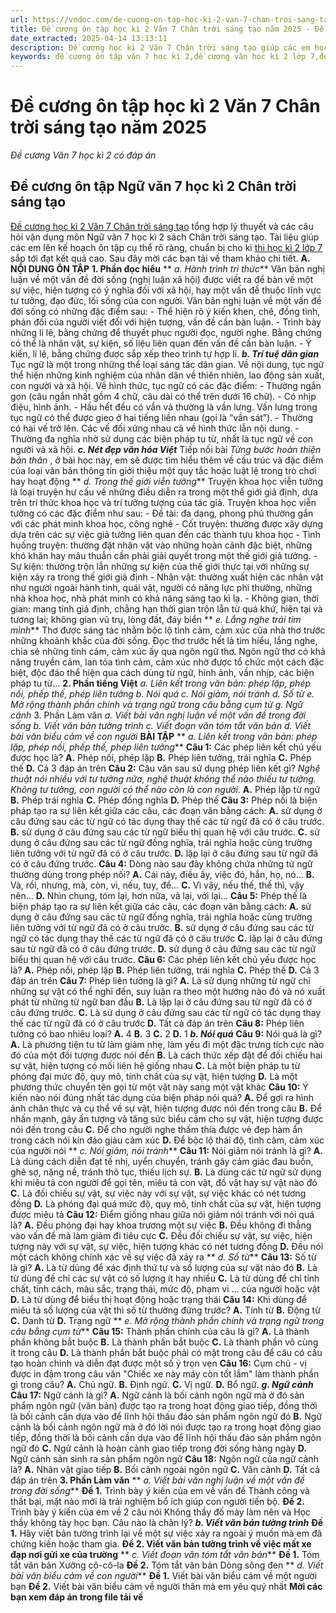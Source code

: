 ```yaml
---
url: https://vndoc.com/de-cuong-on-tap-hoc-ki-2-van-7-chan-troi-sang-tao-319720
title: Đề cương ôn tập học kì 2 Văn 7 Chân trời sáng tạo năm 2025 - Đề cương Văn 7 học kì 2 có đáp án - VnDoc.com
date_extracted: 2025-04-14 13:13:11
description: Đề cương học kì 2 Văn 7 Chân trời sáng tạo giúp các em học sinh ôn tập hiệu quả chuẩn bị cho kì thi học kì 2 sắp tới đạt kết quả cao.
keywords: đề cương ôn tập văn 7 học kì 2,đề cương văn học kì 2 lớp 7,đề cương học kì 2 văn 7 Chân trời sáng tạo,đề cương ôn tập học kì 2 văn 7 ctst,đề cương ôn thi học kì 2 văn 7,đề thi học kì 2 lớp 7,đề cương văn lớp 7 học kì 2,đề thi cuối học kì 2 văn 7,đề thi cuối kì 2 văn 7 ctst,đề thi cuối học kì 2 lớp 7 môn văn,đề thi cuối kì 2 văn 7
---
```


# Đề cương ôn tập học kì 2 Văn 7 Chân trời sáng tạo năm 2025
 _Đề cương Văn 7 học kì 2 có đáp án_
## **Đề cương ôn tập Ngữ văn 7 học kì 2 Chân trời sáng tạo**
[Đề cương học kì 2 Văn 7 Chân trời sáng tạo](<https://vndoc.com/de-cuong-on-tap-hoc-ki-2-van-7-chan-troi-sang-tao-319720>) tổng hợp lý thuyết và các câu hỏi vận dụng môn Ngữ văn 7 học kì 2  sách Chân trời sáng tạo. Tài liệu giúp các em lên kế hoạch ôn tập cụ thể rõ ràng, chuẩn bị cho kì [thi học kì 2 lớp 7](<https://vndoc.com/de-thi-hoc-ki-2-lop7>) sắp tới đạt kết quả cao. Sau đây mời các bạn tải về tham khảo chi tiết.
**A. NỘI DUNG ÔN TẬP**
**1\. Phần đọc hiểu**
** _a. Hành trình tri thức_**
Văn bản nghị luận về một vấn đề đời sống \(nghị luận xã hội\) được viết ra để bàn về một sự việc, hiện tượng có ý nghĩa đối với xã hội, hay một vấn đề thuộc lĩnh vực tư tưởng, đạo đức, lối sống của con người.
Văn bản nghị luận về một vấn đề đời sống có những đặc điểm sau:
\- Thể hiện rõ ý kiến khen, chê, đồng tình, phản đối của người viết đối với hiện tượng, vấn đề cần bàn luận.
\- Trình bày những lí lẽ, bằng chứng để thuyết phục người đọc, người nghe. Bằng chứng có thể là nhân vật, sự kiện, số liệu liên quan đến vấn đề cần bàn luận.
\- Ý kiến, lí lẽ, bằng chứng được sắp xếp theo trình tự hợp lí.
**_b. Trí tuệ dân gian_**
Tục ngữ là một trong những thể loại sáng tác dân gian. Về nội dung, tục ngữ thể hiện những kinh nghiệm của nhân dân về thiên nhiên, lao động sản xuất, con người và xã hội. Về hình thức, tục ngữ có các đặc điểm:
\- Thường ngắn gọn \(câu ngắn nhất gồm 4 chữ, câu dài có thể trên dưới 16 chữ\).
\- Có nhịp điệu, hình ảnh.
\- Hầu hết đều có vần và thường là vần lưng. Vần lưng trong tục ngữ có thể được gieo ở hai tiếng liền nhau \(gọi là “vần sát”\).
\- Thường có hai vế trở lên. Các vế đối xứng nhau cả về hình thức lẫn nội dung.
\- Thường đa nghĩa nhờ sử dụng các biện pháp tu từ, nhất là tục ngữ về con người và xã hội.
**_c. Nét đẹp văn hóa Việt_**
Tiếp nối bài _Từng bước hoàn thiện bản thân_ , ở bài học này, em sẽ được tìm hiểu thêm về cấu trúc và đặc điểm của loại văn bản thông tin giới thiệu một quy tắc hoặc luật lệ trong trò chơi hay hoạt động
** _d. Trong thế giới viễn tưởng_**
Truyện khoa học viễn tưởng là loại truyện hư cấu về những điều diễn ra trong một thế giới giả định, dựa trên tri thức khoa học và trí tưởng tượng của tác giả. Truyện khoa học viễn tưởng có các đặc điểm như sau:
\- Đề tài: đa dạng, phong phú thường gắn với các phát minh khoa học, công nghê
\- Cốt truyện: thường được xây dựng dựa trên các sự việc giả tưởng liên quan đến các thành tựu khoa học
\- Tình huống truyện: thường đặt nhân vật vào những hoàn cảnh đặc biệt, những khó khăn hay mâu thuẫn cần phải giải quyết trong một thế giới giả tưởng.
\- Sự kiện: thường trộn lẫn những sự kiện của thế giới thực tại với những sự kiện xảy ra trong thế giới giả định
\- Nhân vật: thường xuất hiện các nhân vật như người ngoài hành tinh, quái vật, người có năng lực phi thường, những nhà khoa học, nhà phát minh có khả năng sáng tạo kì lạ.
\- Không gian, thời gian: mang tính giả định, chẳng hạn thời gian trộn lẫn từ quá khứ, hiện tại và tương lai; không gian vũ trụ, lòng đất, đáy biển
** _e. Lắng nghe trái tim mình_**
Thơ được sáng tác nhằm bộc lộ tình cảm, cảm xúc của nhà thơ trước những khoảnh khắc của đời sống. Đọc thơ trước hết là tìm hiểu, lắng nghe, chia sẻ những tình cảm, cảm xúc ấy qua ngôn ngữ thơ.
Ngôn ngữ thơ có khả năng truyền cảm, lan tỏa tình cảm, cảm xúc nhờ được tổ chức một cách đặc biệt, độc đáo thể hiện qua cách dùng từ ngữ, hình ảnh, vần nhịp, các biện pháp tu từ…
**2\. Phần tiếng Việt**
 _a. Liên kết trong văn bản: phép lặp, phép nối, phếp thế, phép liên tưởng_
 _b. Nói quá_
 _c. Nói giảm, nói tránh_
 _d. Số từ_
 _e. Mở rộng thành phần chính và trạng ngữ trong câu bằng cụm từ_
 _g. Ngữ cảnh_
3\. Phần Làm văn
 _a. Viết bài văn nghị luận về một vấn đề trong đời sống_
 _b. Viết văn bản tường trình_
 _c. Viết đoạn văn tóm tắt văn bản_ _d. Viết bài văn biểu cảm về con người_
**BÀI TẬP**
** _a. Liên kết trong văn bản: phép lặp, phép nối, phếp thế, phép liên tưởng_**
**Câu 1:** Các phép liên kết chủ yếu được học là?
**A.** Phép nối, phép lặp
**B.** Phép liên tưởng, trái nghĩa
**C.** Phép thế
**D.** Cả 3 đáp án trên
**Câu 2:** Câu văn sau sử dụng phép liên kết gì?
_Nghệ thuật nói nhiều với tư tưởng nữa, nghệ thuật không thể nào thiếu tư tưởng. Không tư tưởng, con người có thể nào còn là con người_.
**A.** Phép lặp từ ngữ
**B.** Phép trái nghĩa
**C.** Phép đồng nghĩa
**D.** Phép thế
**Câu 3:** Phép nối là biện pháp tạo ra sự liên kết giữa các câu, các đoạn văn bằng cách:
**A.** sử dụng ở câu đứng sau các từ ngữ có tác dụng thay thế các từ ngữ đã có ở câu trước.
**B.** sử dụng ở câu đứng sau các từ ngữ biểu thị quan hệ với câu trước.
**C.** sử dụng ở câu đứng sau các từ ngữ đồng nghĩa, trái nghĩa hoặc cùng trường liên tưởng với từ ngữ đã có ở câu trước.
**D.** lặp lại ở câu đứng sau từ ngữ đã có ở câu đứng trước.
**Câu 4:** Dòng nào sau đây không chứa những từ ngữ thường dùng trong phép nối?
**A.** Cái này, điều ấy, việc đó, hắn, họ, nó…
**B.** Và, rồi, nhưng, mà, còn, vì, nếu, tuy, để…
**C.** Vì vậy, nếu thế, thế thì, vậy nên…
**D.** Nhìn chung, tóm lại, hơn nữa, vả lại, với lại…
**Câu 5:** Phép thế là biện pháp tạo ra sự liên kết giữa các câu, các đoạn văn bằng cách:
**A.** sử dụng ở câu đứng sau các từ ngữ đồng nghĩa, trái nghĩa hoặc cùng trường liên tưởng với từ ngữ đã có ở câu trước.
**B.** sử dụng ở câu đứng sau các từ ngữ có tác dụng thay thế các từ ngữ đã có ở câu trước
**C.** lặp lại ở câu đứng sau từ ngữ đã có ở câu đứng trước.
**D.** sử dụng ở câu đứng sau các từ ngữ biểu thị quan hệ với câu trước.
**Câu 6:** Các phép liên kết chủ yếu được học là?
**A.** Phép nối, phép lặp
**B.** Phép liên tưởng, trái nghĩa
**C.** Phép thế
**D.** Cả 3 đáp án trên
**Câu 7:** Phép liên tưởng là gì?
**A.** Là sử dụng những từ ngữ chỉ những sự vật có thể nghĩ đến, suy luận ra theo một hướng nào đó và nó xuất phát từ những từ ngữ ban đầu
**B.** Là lặp lại ở câu đứng sau từ ngữ đã có ở câu đứng trước.
**C.** Là sử dụng ở câu đứng sau các từ ngữ có tác dụng thay thế các từ ngữ đã có ở câu trước
**D.** Tất cả đáp án trên
**Câu 8:** Phép liên tưởng có bao nhiêu loại?
**A.** 4
**B.** 3
**C.** 2
**D.** 1
**_b. Nói quá_**
**Câu 9:** Nói quá là gì?
**A.** Là phương tiện tu từ làm giảm nhẹ, làm yếu đi một đặc trưng tích cực nào đó của một đối tượng được nói đến
**B.** Là cách thức xếp đặt để đối chiếu hai sự vật, hiện tượng có mối liên hệ giống nhau
**C.** Là một biện pháp tu từ phóng đại mức độ, quy mô, tính chất của sự vật, hiện tượng
**D.** Là một phương thức chuyển tên gọi từ một vật này sang một vật khác
**Câu 10:** Ý kiến nào nói đúng nhất tác dụng của biện pháp nói quá?
**A.** Để gợi ra hình ảnh chân thực và cụ thể về sự vật, hiện tượng được nói đến trong câu
**B.** Để nhấn mạnh, gây ấn tượng và tăng sức biểu cảm cho sự vật, hiện tượng được nói đến trong câu
**C.** Để cho người nghe thấm thía được vẻ đẹp hàm ẩn trong cách nói kín đáo giàu cảm xúc
**D.** Để bộc lộ thái độ, tình cảm, cảm xúc của người nói
** _c. Nói giảm, nói tránh_**
**Câu 11:** Nói giảm nói tránh là gì?
**A.** Là dùng cách diễn đạt tế nhị, uyển chuyển, tránh gây cảm giác đau buồn, ghê sợ, nặng nề, tránh thô tục, thiếu lịch sự.
**B.** Là dùng các từ ngữ sử dụng khi miêu tả con người để gọi tên, miêu tả con vật, đồ vật hay sự vật nào đó
**C.** Là đối chiếu sự vật, sự việc này với sự vật, sự việc khác có nét tương đồng
**D.** Là phóng đại quá mức độ, quy mô, tính chất của sự vật, hiện tượng được miêu tả
**Câu 12:** Điểm giống nhau giữa nói giảm nói tránh với nói quá là?
**A.** Đều phóng đại hay khoa trương một sự việc
**B.** Đều không đi thẳng vào vấn đề mà làm giảm đi tiêu cực
**C.** Đều đối chiếu sự vật, sự việc, hiện tượng này với sự vật, sự việc, hiện tượng khác có nét tương đồng
**D.** Đều nói một cách không chính xác về sự việc đã xảy ra
** _d. Số từ_**
**Câu 13:** Số từ là gì?
**A.** Là từ dùng để xác định thứ tự và số lượng của sự vật nào đó
**B.** Là từ dùng đế chỉ các sự vật có số lượng ít hay nhiều
**C.** Là từ dùng để chỉ tính chất, tính cách, màu sắc, trạng thái, mức độ, phạm vi … của người hoặc vật
**D.** Là từ dùng để biểu thị hoạt động hoặc trạng thái
**Câu 14:** Khi dùng để miêu tả số lượng của vật thì số từ thường đứng trước?
**A.** Tính từ
**B.** Động từ
**C.** Danh từ
**D.** Trạng ngữ
** _e. Mở rộng thành phần chính và trạng ngữ trong câu bằng cụm từ_**
**Câu 15:** Thành phần chính của câu là gì?
**A.** Là thành phần không bắt buộc
**B.** Là thành phần bắt buộc
**C.** Là thành phần vô cùng ít trong câu
**D.** Là thành phần bắt buộc phải có mặt trong câu để câu có cấu tạo hoàn chỉnh và diễn đạt được một số ý trọn vẹn
**Câu 16:** Cụm chủ - vị được in đậm trong câu văn "Chiếc xe này máy còn tốt lắm" làm thành phần gì trong câu?
**A.** Chủ ngữ.
**B.** Định ngữ.
**C.** Vị ngữ.
**D.** Bổ ngữ.
**_g. Ngữ cảnh_**
**Câu 17:** Ngữ cảnh là gì?
**A.** Ngữ cảnh là bối cảnh ngôn ngữ mà ở đó sản phẩm ngôn ngữ \(văn bản\) được tạo ra trong hoạt động giao tiếp, đồng thời là bối cảnh cần dựa vào để lĩnh hội thấu đáo sản phẩm ngôn ngữ đó
**B.** Ngữ cảnh là bối cảnh ngôn ngữ mà ở đó lời nói được tạo ra trong hoạt động giao tiếp, đồng thời là bối cảnh cần dựa vào để lĩnh hội thấu đáo sản phẩm ngôn ngữ đó
**C.** Ngữ cảnh là hoàn cảnh giao tiếp trong đời sống hàng ngày
**D.** Ngữ cảnh sản sinh ra sản phẩm ngôn ngữ
**Câu 18:** Ngôn ngữ của ngữ cảnh là?
**A.** Nhân vật giao tiếp
**B.** Bối cảnh ngoài ngôn ngữ
**C.** Văn cảnh
**D.** Tất cả đáp án trên
**3\. Phần Làm văn**
** _a. Viết bài văn nghị luận về một vấn đề trong đời sống_**
**Đề 1.** Trình bày ý kiến của em về vấn đề Thành công và thất bại, mặt nào mới là trải nghiệm bổ ích giúp con người tiến bộ.
**Đề 2.** Trình bày ý kiến của em về 2 câu nói Không thầy đố mày làm nên và Học thầy không tày học bạn. Câu nào là chân lý?
**_b. Viết văn bản tường trình_**
**Đề 1.** Hãy viết bản tường trình lại về một sự việc xảy ra ngoài ý muốn mà em đã chứng kiến hoặc tham gia.
**Đề 2. Viết văn bản tường trình về việc mất xe đạp nơi gửi xe của trường**
** _c. Viết đoạn văn tóm tắt văn bản_**
**Đề 1.** Tóm tắt văn bản Xưởng cô-cô-la
**Đề 2.** Tóm tắt văn bản Dòng sông đen
** _d. Viết bài văn biểu cảm về con người_**
**Đề 1.** Viết bài văn biểu cảm về một người bạn
**Đề 2.** Viết bài văn biểu cảm về người thân mà em yêu quý nhất
**Mời các bạn xem đáp án trong file tải về**
